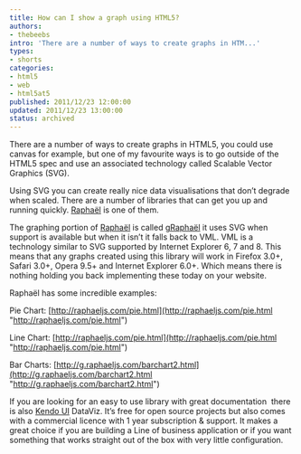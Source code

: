 ```yaml
---
title: How can I show a graph using HTML5?
authors:
- thebeebs
intro: 'There are a number of ways to create graphs in HTM...'
types:
- shorts
categories:
- html5
- web
- html5at5
published: 2011/12/23 12:00:00
updated: 2011/12/23 13:00:00
status: archived
---
```


There are a number of ways to create graphs in HTML5, you could use canvas for example, but one of my favourite ways is to go outside of the HTML5 spec and use an associated technology called Scalable Vector Graphics (SVG).<p align="left">Using SVG you can create really nice data visualisations that don&rsquo;t degrade when scaled. There are a number of libraries that can get you up and running quickly. [Rapha&euml;l](http://raphaeljs.com) is one of them.

The graphing portion of [Rapha&euml;l](http://raphaeljs.com) is called [gRapha&euml;l](http://g.raphaeljs.com/) it uses SVG when support is available but when it isn&rsquo;t it falls back to VML. VML is a technology similar to SVG supported by Internet Explorer 6, 7 and 8. This means that any graphs created using this library will work in Firefox 3.0+, Safari 3.0+, Opera 9.5+ and Internet Explorer 6.0+. Which means there is nothing holding you back implementing these today on your website.

Rapha&euml;l has some incredible examples: 

Pie Chart: [http://raphaeljs.com/pie.html](http://raphaeljs.com/pie.html "http://raphaeljs.com/pie.html")

Line Chart: [http://raphaeljs.com/pie.html](http://raphaeljs.com/pie.html "http://raphaeljs.com/pie.html")

Bar Charts: [http://g.raphaeljs.com/barchart2.html](http://g.raphaeljs.com/barchart2.html "http://g.raphaeljs.com/barchart2.html")

If you are looking for an easy to use library with great documentation&nbsp; there is also [Kendo UI](http://demos.kendoui.com/dataviz/overview/index.html) DataViz. It&rsquo;s free for open source projects but also comes with a commercial licence with 1 year subscription & support. It makes a great choice if you are building a Line of business application or if you want something that works straight out of the box with very little configuration.
</p>